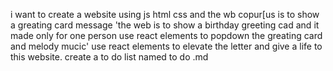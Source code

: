 i want to create a website using js html css and the wb copur[us is to show a greating card message 'the web is to show a birthday greeting cad and it made only for one person use react elements to popdown the greating card and melody mucic' use react elements to elevate the letter and give a life to this website. create a to do list named to do .md
